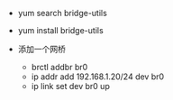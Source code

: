 * yum search bridge-utils

* yum install bridge-utils

* 添加一个网桥
  * brctl addbr br0
  * ip addr add 192.168.1.20/24 dev br0
  * ip link set dev br0 up
